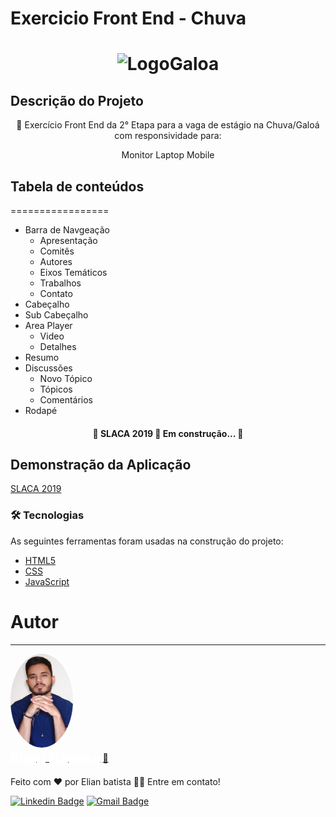 

# Exercicio Front End - Chuva

<h1 align="center">
  <img alt="LogoGaloa" title="#LogoGaloa" src="./assets/galoá.png" />
</h1>

## Descrição do Projeto
<p align="center">🚀 Exercício Front End da 2° Etapa para a vaga de estágio na Chuva/Galoá com responsividade para:</p>
<p align="center">
	<span>Monitor</span>
	<span>Laptop</span>
	<span>Mobile</span>
</p>

## Tabela de conteúdos
=================
<!--ts-->
   * Barra de Navgeação
      * Apresentação
      * Comitês
      * Autores
      * Eixos Temáticos
      * Trabalhos
      * Contato
   * Cabeçalho
   * Sub Cabeçalho
   * Area Player
      * Video
      * Detalhes
   * Resumo
   * Discussões
      * Novo Tópico
      * Tópicos
      * Comentários
   * Rodapé
<!--te-->

<h4 align="center"> 
	🚧  SLACA 2019 🚀 Em construção...  🚧
</h4>

## Demonstração da Aplicação
<a href="https://slac-chuva.vercel.app/">SLACA 2019<a>

### 🛠 Tecnologias
As seguintes ferramentas foram usadas na construção do projeto:

- [HTML5](https://www.w3schools.com/tags/tag_doctype.asp)
- [CSS](https://developer.mozilla.org/pt-BR/docs/Web/CSS)
- [JavaScript](https://developer.mozilla.org/pt-BR/docs/Web/JavaScript)
	
# Autor
---

<a href="https://basic-portfolio-delta.vercel.app/">
<img style="border-radius: 50%;" src="./assets/profile.jpg" width="100px;"  alt="" />
<br />
<sub><b style="font-size: 18pt; color: #FFF;">Elian Batista</b></sub></a> <a href="https://basic-portfolio-delta.vercel.app/" title="Portifolio">🎩</a>
	
Feito com ❤️ por Elian batista 👋🏽 Entre em contato!

[![Linkedin Badge](https://img.shields.io/badge/-Elian-Batista?style=flat-square&logo=Linkedin&logoColor=white&link=linkedin.com/in/elian-batista-beep)](linkedin.com/in/elian-batista-beep) 
[![Gmail Badge](https://img.shields.io/badge/-tgmarinho@gmail.com-c14438?style=flat-square&logo=Gmail&logoColor=white&link=mailto:tgmarinho@gmail.com)](mailto:elian.19batista@gmail.com)
